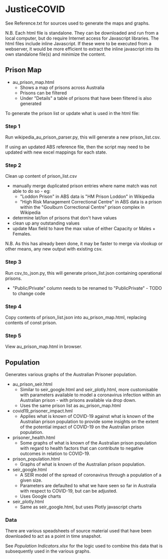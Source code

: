 # JusticeCOVID

See Reference.txt for sources used to generate the maps and graphs.

N.B. Each html file is standalone.  They can be downloaded and run from a local computer, but do require Internet access for Javascript libraries. The html files include inline Javascript. If these were to be executed from a webserver, it would be more efficient to extract the inline javascript into its own standalone file(s) and minimize the content.  

## Prison Map 
* au_prison_map.html
    * Shows a map of prisons across Australia
    * Prisons can be filtered
    * Under "Details" a table of prisons that have been filtered is also generated

To generate the prison list or update what is used in the html file:

### Step 1

Run wikipedia_au_prison_parser.py, this will generate a new prison_list.csv.

If using an updated ABS reference file, then the script may need to be updated with new excel mappings for each state.

### Step 2

Clean up content of prison_list.csv
* manually merge duplicated prison entries where name match was not able to do so - eg:
    * "Loddon Prison" in ABS data is "HM Prison Loddon" in Wikipedia
    * "High Risk Management Correctional Centre" in ABS data is a prison within the "Goulburn Correctional Centre" prison complex in Wikipedia
* determine lat/lon of prisons that don't have values
* clean up any outstanding values
* update Max field to have the max value of either Capacity or Males + Females.

N.B. As this has already been done, it may be faster to merge via vlookup or other means, any new output with existing csv.

### Step 3

Run csv_to_json.py, this will generate prison_list.json containing operational prisons.
* "Public/Private" column needs to be renamed to "PublicPrivate" - TODO to change code

### Step 4

Copy contents of prison_list.json into au_prison_map.html, replacing contents of const prison.

### Step 5

View au_prison_map.html in browser.

## Population

Generates various graphs of the Australian Prisoner population.

* au_prison_seir.html
    * Similar to seir_google.html and seir_plotly.html, more customisable with parameters available to model a coronavirus infection within an Australian prison - with prisons available via drop down.
    * Uses the same prison list as au_prison_map.html
* covid19_prisoner_impact.hml
    * Applies what is known of COVID-19 against what is known of the Australian prison population to provide some insights on the extent of the potential impact of COVID-19 on the Australian prison population.
* prisoner_health.html
    * Some graphs of what is known of the Australian prison population with regard to health factors that can contribute to negative outcomes in relation to COVID-19.
* prison_population.html
    * Graphs of what is known of the Australian prison population.
* seir_google.html
    * A SEIR model of the spread of coronavirus through a population of a given size.  
    * Parameters are defaulted to what we have seen so far in Australia with respect to COVID-19, but can be adjusted.
    * Uses Google charts
* seir_plotly.html
    * Same as seir_google.html, but uses Plotly javascript charts

### Data

There are various speadsheets of source material used that have been downloaded to act as a point in time snapshot.

See _Population Indicators.xlsx_ for the logic used to combine this data that is subsequently used in the various graphs.


